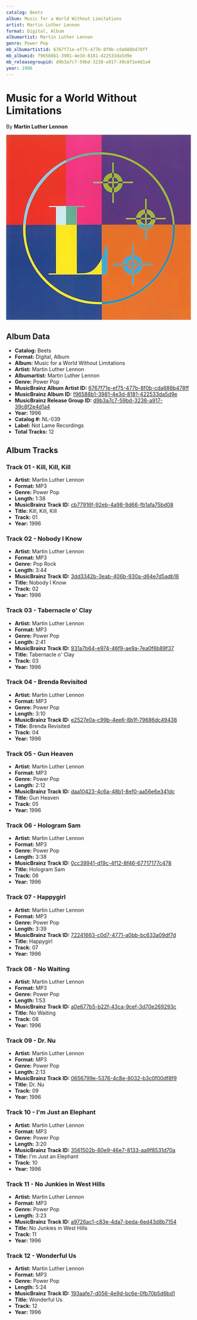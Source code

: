 ```yaml
---
catalog: Beets
album: Music for a World Without Limitations
artist: Martin Luther Lennon
format: Digital, Album
albumartist: Martin Luther Lennon
genre: Power Pop
mb_albumartistid: 6767f71e-ef75-477b-8f0b-cda688b478ff
mb_albumid: f96588b1-3981-4e3d-8181-422533da5d9e
mb_releasegroupid: d9b3a7c7-59bd-3238-a917-39c8f2e4d1a4
year: 1996
---
```


# Music for a World Without Limitations

By **Martin Luther Lennon**

![](../../assets/beetscovers/Martin_Luther_Lennon-Music_for_a_World_Without_Limitations.jpg)

## Album Data

- **Catalog:** Beets
- **Format:** Digital, Album
- **Album:** Music for a World Without Limitations
- **Artist:** Martin Luther Lennon
- **Albumartist:** Martin Luther Lennon
- **Genre:** Power Pop
- **MusicBrainz Album Artist ID:** [6767f71e-ef75-477b-8f0b-cda688b478ff](https://musicbrainz.org/artist/6767f71e-ef75-477b-8f0b-cda688b478ff)
- **MusicBrainz Album ID:** [f96588b1-3981-4e3d-8181-422533da5d9e](https://musicbrainz.org/release/f96588b1-3981-4e3d-8181-422533da5d9e)
- **MusicBrainz Release Group ID:** [d9b3a7c7-59bd-3238-a917-39c8f2e4d1a4](https://musicbrainz.org/release-group/d9b3a7c7-59bd-3238-a917-39c8f2e4d1a4)
- **Year:** 1996
- **Catalog #:** NL-039
- **Label:** Not Lame Recordings
- **Total Tracks:** 12

## Album Tracks

### Track 01 - Kill, Kill, Kill

- **Artist:** Martin Luther Lennon
- **Format:** MP3
- **Genre:** Power Pop
- **Length:** 1:38
- **MusicBrainz Track ID:** [cb77916f-92eb-4a98-9d66-fb1afa75bd08](https://musicbrainz.org/recording/cb77916f-92eb-4a98-9d66-fb1afa75bd08)
- **Title:** Kill, Kill, Kill
- **Track:** 01
- **Year:** 1996

### Track 02 - Nobody I Know

- **Artist:** Martin Luther Lennon
- **Format:** MP3
- **Genre:** Pop Rock
- **Length:** 3:44
- **MusicBrainz Track ID:** [3dd3342b-3eab-406b-930a-d64e7d5adb16](https://musicbrainz.org/recording/3dd3342b-3eab-406b-930a-d64e7d5adb16)
- **Title:** Nobody I Know
- **Track:** 02
- **Year:** 1996

### Track 03 - Tabernacle o' Clay

- **Artist:** Martin Luther Lennon
- **Format:** MP3
- **Genre:** Power Pop
- **Length:** 2:41
- **MusicBrainz Track ID:** [931a7b64-e974-46f9-ae9a-7ea0f6b89f37](https://musicbrainz.org/recording/931a7b64-e974-46f9-ae9a-7ea0f6b89f37)
- **Title:** Tabernacle o' Clay
- **Track:** 03
- **Year:** 1996

### Track 04 - Brenda Revisited

- **Artist:** Martin Luther Lennon
- **Format:** MP3
- **Genre:** Power Pop
- **Length:** 3:10
- **MusicBrainz Track ID:** [e2527e0a-c99b-4ee6-8b1f-79686dc49438](https://musicbrainz.org/recording/e2527e0a-c99b-4ee6-8b1f-79686dc49438)
- **Title:** Brenda Revisited
- **Track:** 04
- **Year:** 1996

### Track 05 - Gun Heaven

- **Artist:** Martin Luther Lennon
- **Format:** MP3
- **Genre:** Power Pop
- **Length:** 2:12
- **MusicBrainz Track ID:** [daa10423-4c6a-48b1-8ef0-aa56e6e341dc](https://musicbrainz.org/recording/daa10423-4c6a-48b1-8ef0-aa56e6e341dc)
- **Title:** Gun Heaven
- **Track:** 05
- **Year:** 1996

### Track 06 - Hologram Sam

- **Artist:** Martin Luther Lennon
- **Format:** MP3
- **Genre:** Power Pop
- **Length:** 3:38
- **MusicBrainz Track ID:** [0cc39941-d19c-4f12-8f46-67717177c478](https://musicbrainz.org/recording/0cc39941-d19c-4f12-8f46-67717177c478)
- **Title:** Hologram Sam
- **Track:** 06
- **Year:** 1996

### Track 07 - Happygirl

- **Artist:** Martin Luther Lennon
- **Format:** MP3
- **Genre:** Power Pop
- **Length:** 3:39
- **MusicBrainz Track ID:** [72241663-c0d7-4771-a0bb-bc633a09df7d](https://musicbrainz.org/recording/72241663-c0d7-4771-a0bb-bc633a09df7d)
- **Title:** Happygirl
- **Track:** 07
- **Year:** 1996

### Track 08 - No Waiting

- **Artist:** Martin Luther Lennon
- **Format:** MP3
- **Genre:** Power Pop
- **Length:** 1:53
- **MusicBrainz Track ID:** [a0e677b5-b22f-43ca-9cef-3d70e269293c](https://musicbrainz.org/recording/a0e677b5-b22f-43ca-9cef-3d70e269293c)
- **Title:** No Waiting
- **Track:** 08
- **Year:** 1996

### Track 09 - Dr. Nu

- **Artist:** Martin Luther Lennon
- **Format:** MP3
- **Genre:** Power Pop
- **Length:** 2:13
- **MusicBrainz Track ID:** [0656799e-5376-4c8e-8032-b3c0f00df8f9](https://musicbrainz.org/recording/0656799e-5376-4c8e-8032-b3c0f00df8f9)
- **Title:** Dr. Nu
- **Track:** 09
- **Year:** 1996

### Track 10 - I'm Just an Elephant

- **Artist:** Martin Luther Lennon
- **Format:** MP3
- **Genre:** Power Pop
- **Length:** 3:20
- **MusicBrainz Track ID:** [3561502b-80e9-46e7-8133-aa9f8531d70a](https://musicbrainz.org/recording/3561502b-80e9-46e7-8133-aa9f8531d70a)
- **Title:** I'm Just an Elephant
- **Track:** 10
- **Year:** 1996

### Track 11 - No Junkies in West Hills

- **Artist:** Martin Luther Lennon
- **Format:** MP3
- **Genre:** Power Pop
- **Length:** 3:23
- **MusicBrainz Track ID:** [a9726ac1-c83e-4da7-beda-6ed43d8b7154](https://musicbrainz.org/recording/a9726ac1-c83e-4da7-beda-6ed43d8b7154)
- **Title:** No Junkies in West Hills
- **Track:** 11
- **Year:** 1996

### Track 12 - Wonderful Us

- **Artist:** Martin Luther Lennon
- **Format:** MP3
- **Genre:** Power Pop
- **Length:** 5:24
- **MusicBrainz Track ID:** [193aafe7-d056-4e9d-bc6e-0fb70b5d6bd1](https://musicbrainz.org/recording/193aafe7-d056-4e9d-bc6e-0fb70b5d6bd1)
- **Title:** Wonderful Us
- **Track:** 12
- **Year:** 1996

